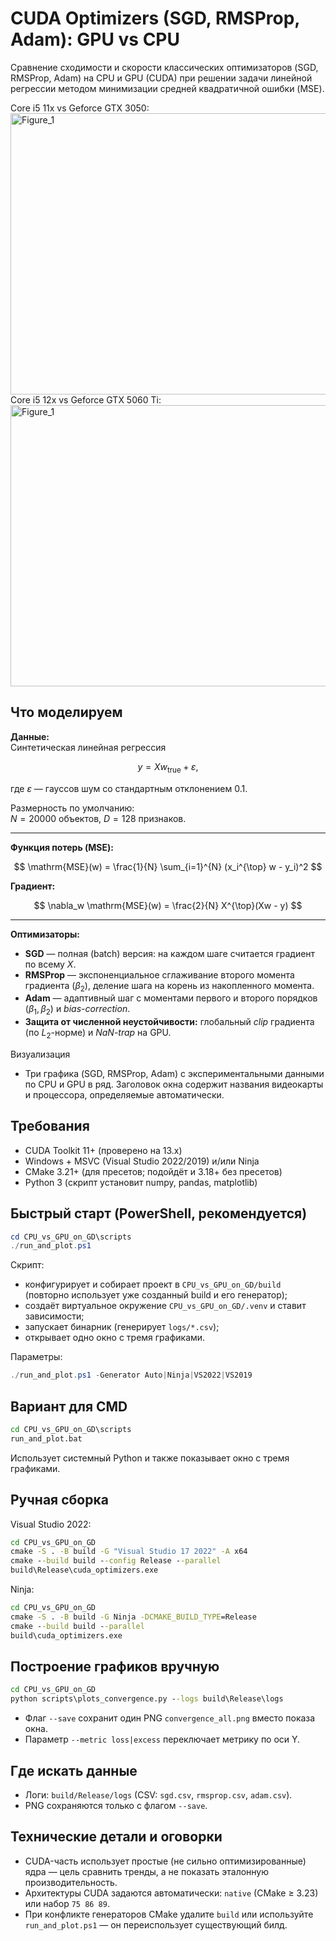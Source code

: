 # CUDA Optimizers (SGD, RMSProp, Adam): GPU vs CPU
Сравнение сходимости и скорости классических оптимизаторов (SGD, RMSProp, Adam) на CPU и GPU (CUDA) при решении задачи линейной регрессии методом минимизации средней квадратичной ошибки (MSE).

Core i5 11x vs Geforce GTX 3050:
<img width="1500" height="450" alt="Figure_1" src="https://github.com/user-attachments/assets/3fc0bc71-b9e7-4e4e-9557-a444b2ac3db4" />
Core i5 12x vs Geforce GTX 5060 Ti:
<img width="1500" height="450" alt="Figure_1" src="https://github.com/user-attachments/assets/01f7c80a-2154-4f74-bf32-532f7e547669" />

## Что моделируем

**Данные:**  
Синтетическая линейная регрессия

$$
y = X w_{\text{true}} + \varepsilon,
$$

где $\varepsilon$ — гауссов шум со стандартным отклонением $0.1$.  

Размерность по умолчанию:  
$N = 20000$ объектов, $D = 128$ признаков.

---

**Функция потерь (MSE):**

$$
\mathrm{MSE}(w) = \frac{1}{N} \sum_{i=1}^{N} (x_i^{\top} w - y_i)^2
$$

**Градиент:**

$$
\nabla_w \mathrm{MSE}(w) = \frac{2}{N} X^{\top}(Xw - y)
$$

---

**Оптимизаторы:**

- **SGD** — полная (batch) версия: на каждом шаге считается градиент по всему $X$.
- **RMSProp** — экспоненциальное сглаживание второго момента градиента $(\beta_2)$, деление шага на корень из накопленного момента.
- **Adam** — адаптивный шаг с моментами первого и второго порядков $(\beta_1, \beta_2)$ и *bias-correction*.
- **Защита от численной неустойчивости:** глобальный *clip* градиента (по $L_2$-норме) и *NaN-trap* на GPU.


Визуализация
- Три графика (SGD, RMSProp, Adam) с экспериментальными данными по CPU и GPU в ряд. Заголовок окна содержит названия видеокарты и процессора, определяемые автоматически.

## Требования
- CUDA Toolkit 11+ (проверено на 13.x)
- Windows + MSVC (Visual Studio 2022/2019) и/или Ninja
- CMake 3.21+ (для пресетов; подойдёт и 3.18+ без пресетов)
- Python 3 (скрипт установит numpy, pandas, matplotlib)

## Быстрый старт (PowerShell, рекомендуется)
```powershell
cd CPU_vs_GPU_on_GD\scripts
./run_and_plot.ps1
```
Скрипт:
- конфигурирует и собирает проект в `CPU_vs_GPU_on_GD/build` (повторно использует уже созданный build и его генератор);
- создаёт виртуальное окружение `CPU_vs_GPU_on_GD/.venv` и ставит зависимости;
- запускает бинарник (генерирует `logs/*.csv`);
- открывает одно окно с тремя графиками.

Параметры:
```powershell
./run_and_plot.ps1 -Generator Auto|Ninja|VS2022|VS2019
```

## Вариант для CMD
```bat
cd CPU_vs_GPU_on_GD\scripts
run_and_plot.bat
```
Использует системный Python и также показывает окно с тремя графиками.

## Ручная сборка
Visual Studio 2022:
```bat
cd CPU_vs_GPU_on_GD
cmake -S . -B build -G "Visual Studio 17 2022" -A x64
cmake --build build --config Release --parallel
build\Release\cuda_optimizers.exe
```
Ninja:
```bat
cd CPU_vs_GPU_on_GD
cmake -S . -B build -G Ninja -DCMAKE_BUILD_TYPE=Release
cmake --build build --parallel
build\cuda_optimizers.exe
```

## Построение графиков вручную
```bat
cd CPU_vs_GPU_on_GD
python scripts\plots_convergence.py --logs build\Release\logs
```
- Флаг `--save` сохранит один PNG `convergence_all.png` вместо показа окна.
- Параметр `--metric loss|excess` переключает метрику по оси Y.

## Где искать данные
- Логи: `build/Release/logs` (CSV: `sgd.csv`, `rmsprop.csv`, `adam.csv`).
- PNG сохраняются только с флагом `--save`.

## Технические детали и оговорки
- CUDA-часть использует простые (не сильно оптимизированные) ядра — цель сравнить тренды, а не показать эталонную производительность.
- Архитектуры CUDA задаются автоматически: `native` (CMake ≥ 3.23) или набор `75 86 89`.
- При конфликте генераторов CMake удалите `build` или используйте `run_and_plot.ps1` — он переиспользует существующий билд.
